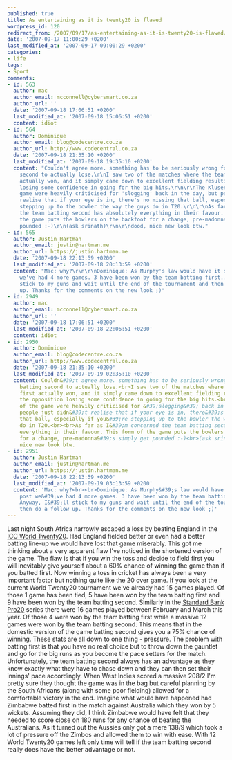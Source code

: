 ```yaml
---
published: true
title: As entertaining as it is twenty20 is flawed
wordpress_id: 120
redirect_from: /2007/09/17/as-entertaining-as-it-is-twenty20-is-flawed/
date: '2007-09-17 11:00:29 +0200'
last_modified_at: '2007-09-17 09:00:29 +0200'
categories:
- life
tags:
- Sport
comments:
- id: 563
  author: mac
  author_email: mcconnell@cybersmart.co.za
  author_url: ''
  date: '2007-09-18 17:06:51 +0200'
  last_modified_at: '2007-09-18 15:06:51 +0200'
  content: idiot
- id: 564
  author: Dominique
  author_email: blog@codecentre.co.za
  author_url: http://www.codecentral.co.za
  date: '2007-09-18 21:35:10 +0200'
  last_modified_at: '2007-09-18 19:35:10 +0200'
  content: "Couldn't agree more. something has to be seriously wrong for a team batting
    second to actually lose.\r\nI saw two of the matches where the team batting first
    actually won, and it simply came down to excellent fielding resulting in the opposition
    losing some confidence in going for the big hits.\r\n\r\nThe Klusener's of the
    game were heavily criticised for 'slogging' back in the day, but people just didn't
    realise that if your eye is in, there's no missing that ball, especially if you're
    stepping up to the bowler the way the guys do in T20.\r\n\r\nAs far as I'm concerned
    the team batting second has absolutely everything in their favour. This form of
    the game puts the bowlers on the backfoot for a change, pre-madonna's simply get
    pounded :-)\r\n(ask srinath)\r\n\r\ndood, nice new look btw."
- id: 565
  author: Justin Hartman
  author_email: justin@hartman.me
  author_url: https://justin.hartman.me
  date: '2007-09-18 22:13:59 +0200'
  last_modified_at: '2007-09-18 20:13:59 +0200'
  content: "Mac: why?\r\n\r\nDominique: As Murphy's law would have it since this post
    we've had 4 more games. 3 have been won by the team batting first... Anyway, I'll
    stick to my guns and wait until the end of the tournament and then do a follow
    up. Thanks for the comments on the new look ;)"
- id: 2949
  author: mac
  author_email: mcconnell@cybersmart.co.za
  author_url: ''
  date: '2007-09-18 17:06:51 +0200'
  last_modified_at: '2007-09-18 22:06:51 +0200'
  content: idiot
- id: 2950
  author: Dominique
  author_email: blog@codecentre.co.za
  author_url: http://www.codecentral.co.za
  date: '2007-09-18 21:35:10 +0200'
  last_modified_at: '2007-09-19 02:35:10 +0200'
  content: Couldn&#39;t agree more. something has to be seriously wrong for a team
    batting second to actually lose.<br>I saw two of the matches where the team batting
    first actually won, and it simply came down to excellent fielding resulting in
    the opposition losing some confidence in going for the big hits.<br><br>The Klusener&#39;s
    of the game were heavily criticised for &#39;slogging&#39; back in the day, but
    people just didn&#39;t realise that if your eye is in, there&#39;s no missing
    that ball, especially if you&#39;re stepping up to the bowler the way the guys
    do in T20.<br><br>As far as I&#39;m concerned the team batting second has absolutely
    everything in their favour. This form of the game puts the bowlers on the backfoot
    for a change, pre-madonna&#39;s simply get pounded :-)<br>(ask srinath)<br><br>dood,
    nice new look btw.
- id: 2951
  author: Justin Hartman
  author_email: justin@hartman.me
  author_url: https://justin.hartman.me
  date: '2007-09-18 22:13:59 +0200'
  last_modified_at: '2007-09-19 03:13:59 +0200'
  content: 'Mac: why?<br><br>Dominique: As Murphy&#39;s law would have it since this
    post we&#39;ve had 4 more games. 3 have been won by the team batting first...
    Anyway, I&#39;ll stick to my guns and wait until the end of the tournament and
    then do a follow up. Thanks for the comments on the new look ;)'
---
```

Last night South Africa narrowly escaped a loss by beating England in the <a href="http://worldtwenty20.yahoo.com/">ICC World Twenty20</a>. Had England fielded better or even had a better batting line-up we would have lost that game miserably. This got me thinking about a very apparent flaw I've noticed in the shortened version of the game.
The flaw is that if you win the toss and decide to field first you will inevitably give yourself about a 60% chance of winning the game than if you batted first. Now winning a toss in cricket has always been a very important factor but nothing quite like the 20 over game.
If you look at the current World Twenty20 tournament we've already had 15 games played. Of those 1 game has been tied, 5 have been won by the team batting first and 9 have been won by the team batting second.
Similarly in the <a href="http://www.cricket.co.za/fixtures.asp?scat=SUPERCRICKET&tour=Standard%20Bank%20Pro20%20Series%202007/08">Standard Bank Pro20</a> series there were 16 games played between February and March this year. Of those 4 were won by the team batting first while a massive 12 games were won by the team batting second. This means that in the domestic version of the game batting second gives you a 75% chance of winning.
These stats are all down to one thing - pressure. 
The problem with batting first is that you have no real choice but to throw down the gauntlet and go for the big runs as you become the pace setters for the match. Unfortunately, the team batting second always has an advantage as they know exactly what they have to chase down and they can then set their innings' pace accordingly.
When West Indies scored a massive 208/2 I'm pretty sure they thought the game was in the bag but careful planning by the South Africans (along with some poor fielding) allowed for a comfortable victory in the end.
Imagine what would have happened had Zimbabwe batted first in the match against Australia which they won by 5 wickets. Assuming they did, I think Zimbabwe would have felt that they needed to score close on 180 runs for any chance of beating the Australians. As it turned out the Aussies only got a mere 138/9 which took a lot of pressure off the Zimbos and allowed them to win with ease.
With 12 World Twenty20 games left only time will tell if the team batting second really does have the better advantage or not.
